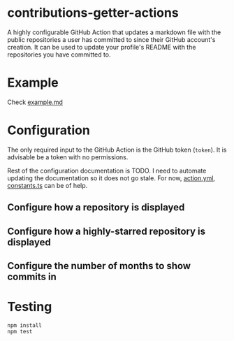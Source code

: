 # contributions-getter-actions

A highly configurable GitHub Action that updates a markdown file with the public repositories
a user has committed to since their GitHub account's creation.
It can be used to update your profile's README with the repositories you have committed to.

# Example

Check [example.md](./example.md)

# Configuration

The only required input to the GitHub Action is the GitHub token (`token`).
It is advisable be a token with no permissions.

Rest of the configuration documentation is TODO.
I need to automate updating the documentation so it does not go stale.
For now, [action.yml](./action.yml), [constants.ts](./main/constants.ts) can be of help.

## Configure how a repository is displayed

## Configure how a highly-starred repository is displayed

## Configure the number of months to show commits in

# Testing

```shell
npm install
npm test
```
